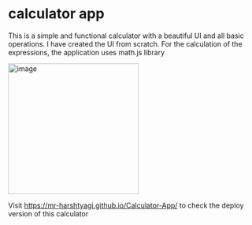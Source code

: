 # calculator app
This is a simple and functional calculator with a beautiful UI and all basic operations.
I have created the UI from scratch. For the calculation of the expressions, the application uses math.js library

<img width="265" alt="image" src="https://user-images.githubusercontent.com/77984392/154872218-f284e15b-f05a-4aef-9bbd-f13025a5ed81.png">

Visit https://mr-harshtyagi.github.io/Calculator-App/ to check the deploy version of this calculator

